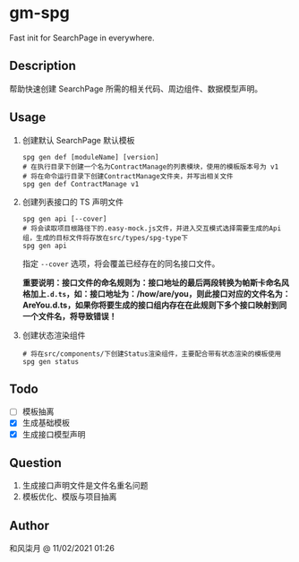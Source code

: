 # gm-spg

Fast init for SearchPage in everywhere.

## Description

帮助快速创建 SearchPage 所需的相关代码、周边组件、数据模型声明。

## Usage

1. 创建默认 SearchPage 默认模板

    ```shell
    spg gen def [moduleName] [version]
    # 在执行目录下创建一个名为ContractManage的列表模块，使用的模板版本号为 v1
    # 将在命令运行目录下创建ContractManage文件夹，并写出相关文件
    spg gen def ContractManage v1
    ```

2. 创建列表接口的 TS 声明文件

   ```shell
   spg gen api [--cover]
   # 将会读取项目根路径下的.easy-mock.js文件，并进入交互模式选择需要生成的Api组，生成的目标文件将存放在src/types/spg-type下
   spg gen api
   ```

   指定 `--cover` 选项，将会覆盖已经存在的同名接口文件。

   **重要说明：接口文件的命名规则为：接口地址的最后两段转换为帕斯卡命名风格加上`.d.ts`，如：接口地址为：/how/are/you，则此接口对应的文件名为：AreYou.d.ts，如果你将要生成的接口组内存在在此规则下多个接口映射到同一个文件名，将导致错误！**

3. 创建状态渲染组件

   ```shell
   # 将在src/components/下创建Status渲染组件，主要配合带有状态渲染的模板使用
   spg gen status
   ```

## Todo

- [ ] 模板抽离
- [x] 生成基础模板
- [x] 生成接口模型声明

## Question

1. 生成接口声明文件是文件名重名问题
2. 模板优化、模版与项目抽离

## Author

和风柒月 @ 11/02/2021 01:26